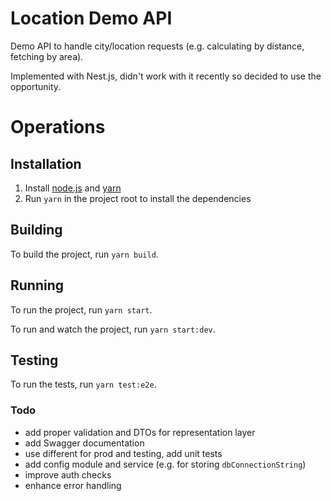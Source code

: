 # Location Demo API

Demo API to handle city/location requests (e.g. calculating by distance, fetching by area).

Implemented with Nest.js, didn't work with it recently so decided to use the opportunity.

# Operations

## Installation

1. Install [node.js](https://nodejs.org/en/) and [yarn](https://www.npmjs.com/package/yarn)
1. Run `yarn` in the project root to install the dependencies

## Building

To build the project, run `yarn build`.

## Running

To run the project, run `yarn start`.

To run and watch the project, run `yarn start:dev`.

## Testing

To run the tests, run `yarn test:e2e`.

### Todo

- add proper validation and DTOs for representation layer
- add Swagger documentation
- use different for prod and testing, add unit tests
- add config module and service (e.g. for storing `dbConnectionString`)
- improve auth checks
- enhance error handling
